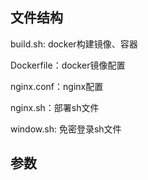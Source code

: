 ## 文件结构
build.sh: docker构建镜像、容器

Dockerfile：docker镜像配置

nginx.conf：nginx配置

nginx.sh：部署sh文件

window.sh: 免密登录sh文件

## 参数